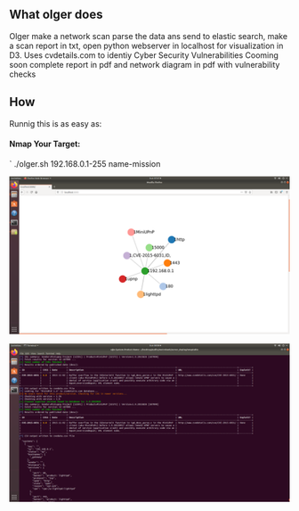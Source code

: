 ## What olger does

Olger make a network scan parse the data ans send to elastic search, make a scan report in txt, open python webserver in localhost for visualization in D3.
Uses cvdetails.com to identiy Cyber Security Vulnerabilities
Cooming soon complete report in pdf and network diagram in pdf with vulnerability checks

## How

Runnig this is as easy as:

#### Nmap Your Target:
`
 ./olger.sh 192.168.0.1-255 name-mission

![image olger graph d3 js](olger.png)


![image olger report vulnerabilities CVE](txtreport.png)
